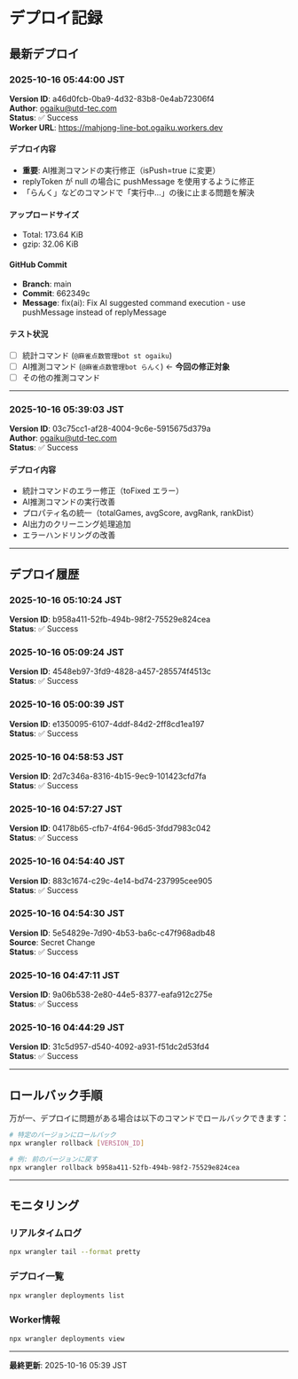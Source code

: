 # デプロイ記録

## 最新デプロイ

### 2025-10-16 05:44:00 JST
**Version ID**: a46d0fcb-0ba9-4d32-83b8-0e4ab72306f4  
**Author**: ogaiku@utd-tec.com  
**Status**: ✅ Success  
**Worker URL**: https://mahjong-line-bot.ogaiku.workers.dev

#### デプロイ内容
- **重要**: AI推測コマンドの実行修正（isPush=true に変更）
- replyToken が null の場合に pushMessage を使用するように修正
- 「らんく」などのコマンドで「実行中...」の後に止まる問題を解決

#### アップロードサイズ
- Total: 173.64 KiB
- gzip: 32.06 KiB

#### GitHub Commit
- **Branch**: main
- **Commit**: 662349c
- **Message**: fix(ai): Fix AI suggested command execution - use pushMessage instead of replyMessage

#### テスト状況
- [ ] 統計コマンド (`@麻雀点数管理bot st ogaiku`)
- [ ] AI推測コマンド (`@麻雀点数管理bot らんく`) ← **今回の修正対象**
- [ ] その他の推測コマンド

---

### 2025-10-16 05:39:03 JST
**Version ID**: 03c75cc1-af28-4004-9c6e-5915675d379a  
**Author**: ogaiku@utd-tec.com  
**Status**: ✅ Success

#### デプロイ内容
- 統計コマンドのエラー修正（toFixed エラー）
- AI推測コマンドの実行改善
- プロパティ名の統一（totalGames, avgScore, avgRank, rankDist）
- AI出力のクリーニング処理追加
- エラーハンドリングの改善

---

## デプロイ履歴

### 2025-10-16 05:10:24 JST
**Version ID**: b958a411-52fb-494b-98f2-75529e824cea  
**Status**: ✅ Success

### 2025-10-16 05:09:24 JST
**Version ID**: 4548eb97-3fd9-4828-a457-285574f4513c  
**Status**: ✅ Success

### 2025-10-16 05:00:39 JST
**Version ID**: e1350095-6107-4ddf-84d2-2ff8cd1ea197  
**Status**: ✅ Success

### 2025-10-16 04:58:53 JST
**Version ID**: 2d7c346a-8316-4b15-9ec9-101423cfd7fa  
**Status**: ✅ Success

### 2025-10-16 04:57:27 JST
**Version ID**: 04178b65-cfb7-4f64-96d5-3fdd7983c042  
**Status**: ✅ Success

### 2025-10-16 04:54:40 JST
**Version ID**: 883c1674-c29c-4e14-bd74-237995cee905  
**Status**: ✅ Success

### 2025-10-16 04:54:30 JST
**Version ID**: 5e54829e-7d90-4b53-ba6c-c47f968adb48  
**Source**: Secret Change  
**Status**: ✅ Success

### 2025-10-16 04:47:11 JST
**Version ID**: 9a06b538-2e80-44e5-8377-eafa912c275e  
**Status**: ✅ Success

### 2025-10-16 04:44:29 JST
**Version ID**: 31c5d957-d540-4092-a931-f51dc2d53fd4  
**Status**: ✅ Success

---

## ロールバック手順

万が一、デプロイに問題がある場合は以下のコマンドでロールバックできます：

```bash
# 特定のバージョンにロールバック
npx wrangler rollback [VERSION_ID]

# 例: 前のバージョンに戻す
npx wrangler rollback b958a411-52fb-494b-98f2-75529e824cea
```

---

## モニタリング

### リアルタイムログ
```bash
npx wrangler tail --format pretty
```

### デプロイ一覧
```bash
npx wrangler deployments list
```

### Worker情報
```bash
npx wrangler deployments view
```

---

**最終更新**: 2025-10-16 05:39 JST
